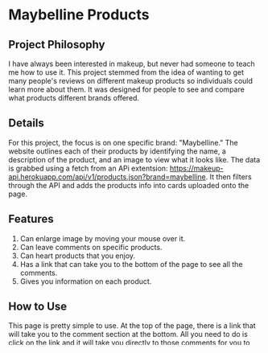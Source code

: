 # Maybelline Products

## Project Philosophy
I have always been interested in makeup, but never had someone to teach me how to use it. This project stemmed from the idea of wanting to get many people's reviews on different makeup products so individuals could learn more about them. It was designed for people to see and compare what products different brands offered. 

## Details
For this project, the focus is on one specific brand: "Maybelline." The website outlines each of their products by identifying the name, a description of the product, and an image to view what it looks like. The data is grabbed using a fetch from an APi extentsion: https://makeup-api.herokuapp.com/api/v1/products.json?brand=maybelline. It then filters through the API and adds the products info into cards uploaded onto the page. 

## Features
1. Can enlarge image by moving your mouse over it.
2. Can leave comments on specific products.
3. Can heart products that you enjoy.
4. Has a link that can take you to the bottom of the page to see all the comments.
5. Gives you information on each product.


## How to Use
This page is pretty simple to use. At the top of the page, there is a link that will take you to the comment section at the bottom. All you need to do is click on the link and it will take you directly to those comments for you to see. To make a comment you simply find the product you want to comment on, type your comment in the input box, and, when you are finished, submit the box. You will then be alerted that your comment has been moved to the bottom of the page. To move past the alert on your screen, you must click the "okay" button. 

On each card of data, there is also a heart. If you click the heart, it will turn red and show that you like this particular product. If you move your mouse over the heart, the outline will turn red. This allows the users to know that it is something that can be clicked on. 

The other item that changes when you hover over it, is the pictures. When you move your mouse over the pictures, they will increase in size. This allows you to see them better. When you move the mouse away, the picture returns to its regular size. This allows you to easily peruse the rest of the site without the picture getting in the way. 

## Installation Instructions
In order to upload this website for your own benefits, you can go to the github link: https://github.com/learn-co-curriculum/phase-1-javascript-project-mode. There you can click on the code button and this will give you some information. If you then click on the SSH tab, you can copy the link. 

Once you copy the link, you can then go to your terminal and type: "git clone". Then paste the link and push enter. This will copy the site to your own page. You can then type in the terminal "open index.html", to bring up the website. 

## Contributing
If you want to contribut in making this project more successful, feel free to email me at cosettetshibanda@gmail.com.
